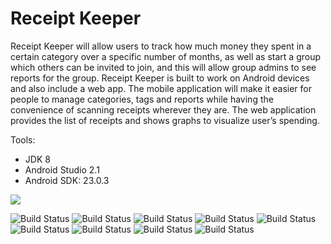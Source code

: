 # Receipt Keeper

Receipt Keeper will allow users to track how much money they spent in a certain category over a specific number of months, as well as start a group which others can be invited to join, and this will allow group admins to see reports for the group. Receipt Keeper is built to work on Android devices and also include a web app. The mobile application will make it easier for people to manage categories, tags and reports while having the convenience of scanning receipts wherever they are. The web application provides the list of receipts and shows graphs to visualize user’s spending.

Tools:
- JDK 8
- Android Studio 2.1
- Android SDK: 23.0.3

<img src="https://github.com/infomat/capstone_android/blob/master/Images/Screenshot_20160808-230913.png" width=“100”>

![Build Status](https://github.com/infomat/capstone_android/blob/master/Images/Screenshot_20160808-230913.png)
![Build Status](https://github.com/infomat/capstone_android/blob/master/Images/Screenshot_20160808-231004.png)
![Build Status](https://github.com/infomat/capstone_android/blob/master/Images/Screenshot_20160808-231558.png)
![Build Status](https://github.com/infomat/capstone_android/blob/master/Images/Screenshot_20160808-231616.png)
![Build Status](https://github.com/infomat/capstone_android/blob/master/Images/Screenshot_20160808-231716.png)
![Build Status](https://github.com/infomat/capstone_android/blob/master/Images/Screenshot_20160808-231753.png)
![Build Status](https://github.com/infomat/capstone_android/blob/master/Images/Screenshot_20160808-233935.png)
![Build Status](https://github.com/infomat/capstone_android/blob/master/Images/Screenshot_20160808-234000.png)
![Build Status](https://github.com/infomat/capstone_android/blob/master/Images/Screenshot_20160808-234005.png)

